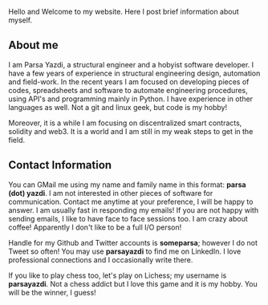 Hello and Welcome to my website. Here I post brief information about myself.

## About me

I am Parsa Yazdi, a structural engineer and a hobyist software developer. I have a few years of experience in structural engineering design, automation and field-work. In the recent years I am focused on developing pieces of codes, spreadsheets and software to automate engineering procedures, using API's and programming mainly in Python. I have experience in other languages as well. Not a git and linux geek, but code is my hobby!

Moreover, it is a while I am focusing on discentralized smart contracts, solidity and web3. It is a world and I am still in my weak steps to get in the field.

## Contact Information

You can GMail me using my name and family name in this format: **parsa (dot) yazdi**. I am not interested in other pieces of software for communication. Contact me anytime at your preference, I will be happy to answer. I am usually fast in responding my emails! If you are not happy with sending emails, I like to have face to face sessions too. I am crazy about coffee! Apparently I don't like to be a full I/O person!

Handle for my Github and Twitter accounts is **someparsa**; however I do not Tweet so often! You may use **parsayazdi** to find me on LinkedIn. I love professional connections and I occasionally write there.

If you like to play chess too, let's play on Lichess; my username is **parsayazdi**. Not a chess addict but I love this game and it is my hobby. You will be the winner, I guess!